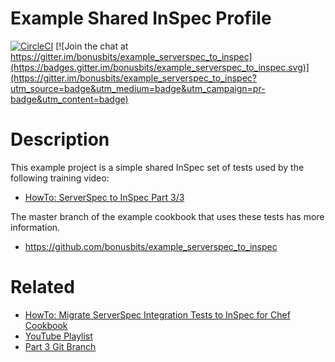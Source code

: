 # Example Shared InSpec Profile
[![CircleCI](https://circleci.com/gh/bonusbits/example_shared_inspec.svg?style=shield)](https://circleci.com/gh/bonusbits/example_shared_inspec)
[![Join the chat at https://gitter.im/bonusbits/example_serverspec_to_inspec](https://badges.gitter.im/bonusbits/example_serverspec_to_inspec.svg)](https://gitter.im/bonusbits/example_serverspec_to_inspec?utm_source=badge&utm_medium=badge&utm_campaign=pr-badge&utm_content=badge)

# Description
This example project is a simple shared InSpec set of tests used by the following training video:
* [HowTo: ServerSpec to InSpec Part 3/3](https://www.youtube.com/playlist?list=PLy2eDDzDOIEpf6obkRNB_Eikx32b68f8I)

The master branch of the example cookbook that uses these tests has more information.
* https://github.com/bonusbits/example_serverspec_to_inspec

# Related
* [HowTo: Migrate ServerSpec Integration Tests to InSpec for Chef Cookbook](https://www.bonusbits.com/wiki/HowTo:Migrate_ServerSpec_Integration_Tests_to_InSpec_for_Chef_Cookbook)
* [YouTube Playlist](https://www.youtube.com/playlist?list=PLy2eDDzDOIEpf6obkRNB_Eikx32b68f8I)
* [Part 3 Git Branch](https://github.com/bonusbits/example_serverspec_to_inspec/tree/03_inspec_remote)

